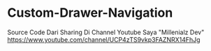 # Custom-Drawer-Navigation
Source Code Dari Sharing Di Channel Youtube Saya "Millenialz Dev"
https://www.youtube.com/channel/UCP4zTS9vkp3FAZNRX14FhJg
